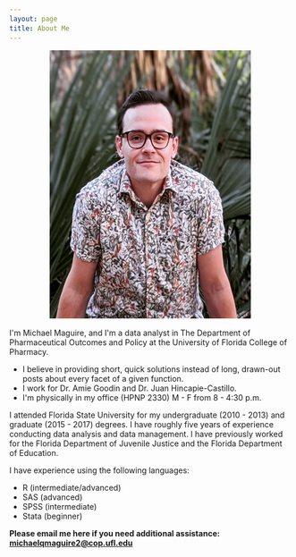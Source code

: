 ```yaml
---
layout: page
title: About Me
---
```


<p align="center">
  <img width="360" height="480" src="https://raw.githubusercontent.com/michaelqmaguire/michaelqmaguire.github.io/master/assets/img/maguire-2.png">
</p>

I'm Michael Maguire, and I'm a data analyst in The Department of Pharmaceutical Outcomes and Policy at the University of Florida College of Pharmacy.

- I believe in providing short, quick solutions instead of long, drawn-out posts about every facet of a given function.
- I work for Dr. Amie Goodin and Dr. Juan Hincapie-Castillo.
- I'm physically in my office (HPNP 2330) M - F from 8 - 4:30 p.m.

I attended Florida State University for my undergraduate (2010 - 2013) and graduate (2015 - 2017) degrees. I have roughly five years of experience conducting data analysis and data management. I have previously worked for the Florida Department of Juvenile Justice and the Florida Department of Education.

I have experience using the following languages:

- R (intermediate/advanced)
- SAS (advanced)
- SPSS (intermediate)
- Stata (beginner)

**Please email me here if you need additional assistance: <michaelqmaguire2@cop.ufl.edu>**
